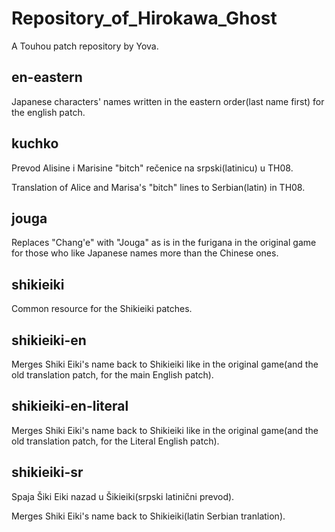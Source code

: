# Repository_of_Hirokawa_Ghost
A Touhou patch repository by Yova.

## en-eastern

Japanese characters' names written in the eastern order(last name first) for the english patch.

## kuchko

Prevod Alisine i Marisine "bitch" rečenice na srpski(latinicu) u TH08.

Translation of Alice and Marisa's "bitch" lines to Serbian(latin) in TH08.

## jouga

Replaces "Chang'e" with "Jouga" as is in the furigana in the original game for those who like Japanese names more than the Chinese ones.

## shikieiki

Common resource for the Shikieiki patches.

## shikieiki-en

Merges Shiki Eiki's name back to Shikieiki like in the original game(and the old translation patch, for the main English patch).

## shikieiki-en-literal

Merges Shiki Eiki's name back to Shikieiki like in the original game(and the old translation patch, for the Literal English patch).

## shikieiki-sr

Spaja Šiki Eiki nazad u Šikieiki(srpski latinični prevod).

Merges Shiki Eiki's name back to Shikieiki(latin Serbian tranlation).
